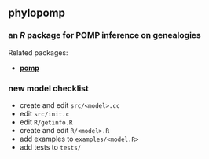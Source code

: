 ## **phylopomp**

### an *R* package for POMP inference on genealogies

Related packages:

- [**pomp**](https://kingaa.github.io/pomp/)

### new model checklist

- create and edit `src/<model>.cc`
- edit `src/init.c`
- edit `R/getinfo.R`
- create and edit `R/<model>.R`
- add examples to `examples/<model.R>`
- add tests to `tests/`


